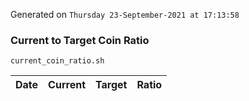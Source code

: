 Generated on `Thursday 23-September-2021 at 17:13:58`

### Current to Target Coin Ratio
`current_coin_ratio.sh`

Date|Current|Target|Ratio
---|---|---|---
